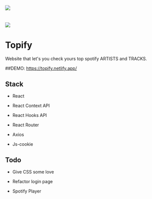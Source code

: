 # <img src="https://imgur.com/eneyPVz.png">
# <img src="https://imgur.com/p3vLCFf.png">
# Topify

Website that let's you check yours top spotify ARTISTS and TRACKS.


##DEMO: https://topify.netlify.app/



## Stack

- React

- React Context API 

- React Hooks API

- React Router

- Axios

- Js-cookie

## Todo

- Give CSS some love

- Refactor login page

- Spotify Player
